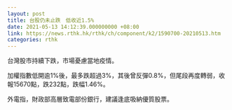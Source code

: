 ```yaml
---
layout: post
title: 台股仍未止跌　低收近1.5%
date: 2021-05-13 14:12:39.000000000 +08:00
link: https://news.rthk.hk/rthk/ch/component/k2/1590700-20210513.htm
categories: rthk
---
```


台灣股市持續下跌，市場憂慮當地疫情。

加權指數低開逾1%後，最多跌超過3%，其後曾反彈0.8%，但尾段再度轉弱，收報15670點，跌232點，跌幅1.46%。

外電指，財政部高層致電部份銀行，建議逢底吸納優質股票。
